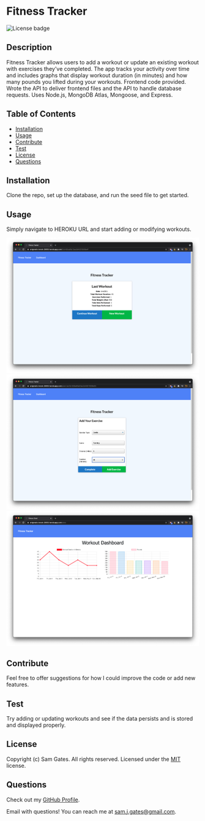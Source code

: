 # Fitness Tracker

![License badge](https://img.shields.io/badge/license-MIT-green)

## Description

Fitness Tracker allows users to add a workout or update an existing workout with exercises they've completed. The app tracks your activity over time and includes graphs that display workout duration (in minutes) and how many pounds you lifted during your workouts. Frontend code provided. Wrote the API to deliver frontend files and the API to handle database requests. Uses Node.js, MongoDB Atlas, Mongoose, and Express.

## Table of Contents

- [Installation](#installation)
- [Usage](#usage)
- [Contribute](#contribute)
- [Test](#test)
- [License](#license)
- [Questions](#questions)

## Installation

Clone the repo, set up the database, and run the seed file to get started.

## Usage

Simply navigate to HEROKU URL and start adding or modifying workouts.

![Screenshot 1](assets/screen1.png)
![Screenshot 2](assets/screen2.png)
![Screenshot 3](assets/screen3.png)

## Contribute

Feel free to offer suggestions for how I could improve the code or add new features.

## Test

Try adding or updating workouts and see if the data persists and is stored and displayed properly.

## License

Copyright (c) Sam Gates. All rights reserved.
Licensed under the [MIT](https://opensource.org/licenses/MIT) license.

## Questions

Check out my [GitHub Profile](https://github.com/sg0703).

Email with questions! You can reach me at sam.j.gates@gmail.com.
